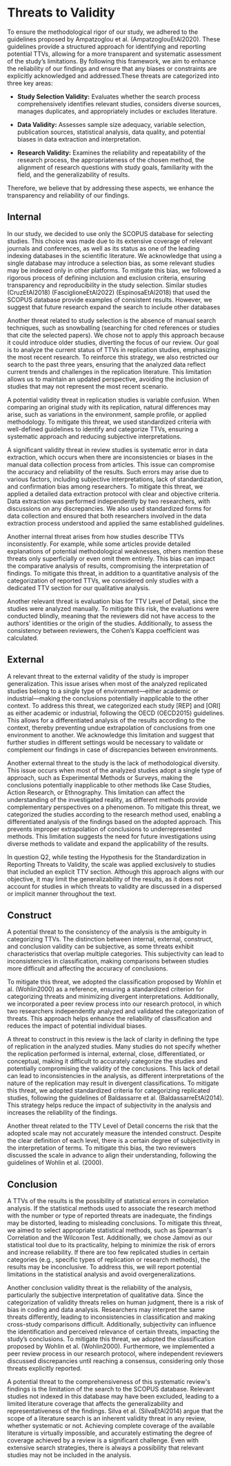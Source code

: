 # Threats to Validity

To ensure the methodological rigor of our study, we adhered to the guidelines proposed by Ampatzoglou et al. (AmpatzoglouEtAl2020). These guidelines provide a structured approach for identifying and reporting potential TTVs, allowing for a more transparent and systematic assessment of the study’s limitations. By following this framework, we aim to enhance the reliability of our findings and ensure that any biases or constraints are explicitly acknowledged and addressed.These threats are categorized into three key areas:

- **Study Selection Validity:** Evaluates whether the search process comprehensively identifies relevant studies, considers diverse sources, manages duplicates, and appropriately includes or excludes literature.

- **Data Validity:** Assesses sample size adequacy, variable selection, publication sources, statistical analysis, data quality, and potential biases in data extraction and interpretation.

- **Research Validity:** Examines the reliability and repeatability of the research process, the appropriateness of the chosen method, the alignment of research questions with study goals, familiarity with the field, and the generalizability of results.

Therefore, we believe that by addressing these aspects, we enhance the transparency and reliability of our findings.


## Internal

In our study, we decided to use only the SCOPUS database for selecting studies. This choice was made due to its extensive coverage of relevant journals and conferences, as well as its status as one of the leading indexing databases in the scientific literature. We acknowledge that using a single database may introduce a selection bias, as some relevant studies may be indexed only in other platforms. To mitigate this bias, we followed a rigorous process of defining inclusion and exclusion criteria, ensuring transparency and reproducibility in the study selection. Similar studies (CruzEtAl2018) (FasciglioneEtAl2022) (EspinosaEtAl2018) that used the SCOPUS database provide examples of consistent results. However, we suggest that future research expand the search to include other databases

Another threat related to study selection is the absence of manual search techniques, such as snowballing (searching for cited references or studies that cite the selected papers). We chose not to apply this approach because it could introduce older studies, diverting the focus of our review. Our goal is to analyze the current status of TTVs in replication studies, emphasizing the most recent research. To reinforce this strategy, we also restricted our search to the past three years, ensuring that the analyzed data reflect current trends and challenges in the replication literature. This limitation allows us to maintain an updated perspective, avoiding the inclusion of studies that may not represent the most recent scenario.

A potential validity threat in replication studies is variable confusion. When comparing an original study with its replication, natural differences may arise, such as variations in the environment, sample profile, or applied methodology. To mitigate this threat, we used standardized criteria with well-defined guidelines to identify and categorize TTVs, ensuring a systematic approach and reducing subjective interpretations.

A significant validity threat in review studies is systematic error in data extraction, which occurs when there are inconsistencies or biases in the manual data collection process from articles. This issue can compromise the accuracy and reliability of the results. Such errors may arise due to various factors, including subjective interpretations, lack of standardization, and confirmation bias among researchers. To mitigate this threat, we applied a detailed data extraction protocol with clear and objective criteria. Data extraction was performed independently by two researchers, with discussions on any discrepancies. We also used standardized forms for data collection and ensured that both researchers involved in the data extraction process understood and applied the same established guidelines.

Another internal threat arises from how studies describe TTVs inconsistently. For example, while some articles provide detailed explanations of potential methodological weaknesses, others mention these threats only superficially or even omit them entirely. This bias can impact the comparative analysis of results, compromising the interpretation of findings. To mitigate this threat, in addition to a quantitative analysis of the categorization of reported TTVs, we considered only studies with a dedicated TTV section for our qualitative analysis.

Another relevant threat is evaluation bias for TTV Level of Detail, since the studies were analyzed manually. To mitigate this risk, the evaluations were conducted blindly, meaning that the reviewers did not have access to the authors’ identities or the origin of the studies. Additionally, to assess the consistency between reviewers, the Cohen’s Kappa coefficient was calculated.

## External

A relevant threat to the external validity of the study is improper generalization. This issue arises when most of the analyzed replicated studies belong to a single type of environment—either academic or industrial—making the conclusions potentially inapplicable to the other context. To address this threat, we categorized each study [REP] and [ORI] as either academic or industrial, following the OECD (OECD2015) guidelines. This allows for a differentiated analysis of the results according to the context, thereby preventing undue extrapolation of conclusions from one environment to another. We acknowledge this limitation and suggest that further studies in different settings would be necessary to validate or complement our findings in case of discrepancies between environments.

Another external threat to the study is the lack of methodological diversity. This issue occurs when most of the analyzed studies adopt a single type of approach, such as Experimental Methods or Surveys, making the conclusions potentially inapplicable to other methods like Case Studies, Action Research, or Ethnography. This limitation can affect the understanding of the investigated reality, as different methods provide complementary perspectives on a phenomenon. To mitigate this threat, we categorized the studies according to the research method used, enabling a differentiated analysis of the findings based on the adopted approach. This prevents improper extrapolation of conclusions to underrepresented methods. This limitation suggests the need for future investigations using diverse methods to validate and expand the applicability of the results.

In question Q2, while testing the Hypothesis for the Standardization in Reporting Threats to Validity, the scale was applied exclusively to studies that included an explicit TTV section. Although this approach aligns with our objective, it may limit the generalizability of the results, as it does not account for studies in which threats to validity are discussed in a dispersed or implicit manner throughout the text.

## Construct
A potential threat to the consistency of the analysis is the ambiguity in categorizing TTVs. The distinction between internal, external, construct, and conclusion validity can be subjective, as some threats exhibit characteristics that overlap multiple categories. This subjectivity can lead to inconsistencies in classification, making comparisons between studies more difficult and affecting the accuracy of conclusions.

To mitigate this threat, we adopted the classification proposed by Wohlin et al. (Wohlin2000) as a reference, ensuring a standardized criterion for categorizing threats and minimizing divergent interpretations. Additionally, we incorporated a peer review process into our research protocol, in which two researchers independently analyzed and validated the categorization of threats. This approach helps enhance the reliability of classification and reduces the impact of potential individual biases.

A threat to construct in this review is the lack of clarity in defining the type of replication in the analyzed studies. Many studies do not specify whether the replication performed is internal, external, close, differentiated, or conceptual, making it difficult to accurately categorize the studies and potentially compromising the validity of the conclusions. This lack of detail can lead to inconsistencies in the analysis, as different interpretations of the nature of the replication may result in divergent classifications. To mitigate this threat, we adopted standardized criteria for categorizing replicated studies, following the guidelines of Baldassarre et al. (BaldassarreEtAl2014). This strategy helps reduce the impact of subjectivity in the analysis and increases the reliability of the findings.

Another threat related to the TTV Level of Detail concerns the risk that the adopted scale may not accurately measure the intended construct. Despite the clear definition of each level, there is a certain degree of subjectivity in the interpretation of terms. To mitigate this bias, the two reviewers discussed the scale in advance to align their understanding, following the guidelines of Wohlin et al. (2000).

## Conclusion

A TTVs of the results is the possibility of statistical errors in correlation analysis. If the statistical methods used to associate the research method with the number or type of reported threats are inadequate, the findings may be distorted, leading to misleading conclusions. To mitigate this threat, we aimed to select appropriate statistical methods, such as Spearman's Correlation and the Wilcoxon Test. Additionally, we chose Jamovi as our statistical tool due to its practicality, helping to minimize the risk of errors and increase reliability. If there are too few replicated studies in certain categories (e.g., specific types of replication or research methods), the results may be inconclusive. To address this, we will report potential limitations in the statistical analysis and avoid overgeneralizations.

Another conclusion validity threat is the reliability of the analysis, particularly the subjective interpretation of qualitative data. Since the categorization of validity threats relies on human judgment, there is a risk of bias in coding and data analysis. Researchers may interpret the same threats differently, leading to inconsistencies in classification and making cross-study comparisons difficult. Additionally, subjectivity can influence the identification and perceived relevance of certain threats, impacting the study’s conclusions. To mitigate this threat, we adopted the classification proposed by Wohlin et al. (Wohlin2000). Furthermore, we implemented a peer review process in our research protocol, where independent reviewers discussed discrepancies until reaching a consensus, considering only those threats explicitly reported.

A potential threat to the comprehensiveness of this systematic review's findings is the limitation of the search to the SCOPUS database. Relevant studies not indexed in this database may have been excluded, leading to a limited literature coverage that affects the generalizability and representativeness of the findings. Silva et al. (SilvaEtAl2014) argue that the scope of a literature search is an inherent validity threat in any review, whether systematic or not. Achieving complete coverage of the available literature is virtually impossible, and accurately estimating the degree of coverage achieved by a review is a significant challenge. Even with extensive search strategies, there is always a possibility that relevant studies may not be included in the analysis.


